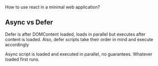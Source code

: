 How to use react in a minimal web application?

## Async vs Defer

Defer is after DOMContent loaded, loads in parallel but executes after content is loaded. Also, defer scripts take their order in mind and execute accordingly

Async script is loaded and executed in parallel, no guarantees. Whatever loaded first runs.
